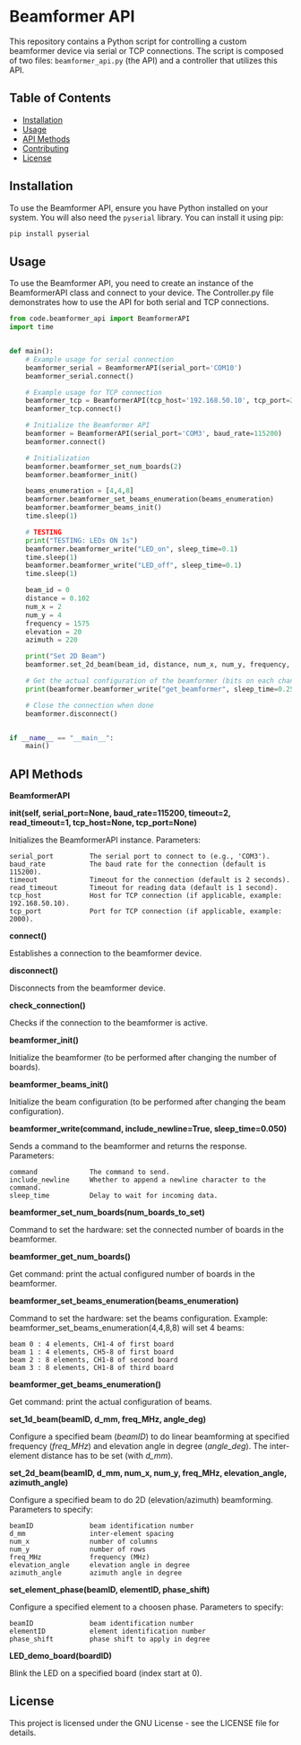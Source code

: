 # Beamformer API

This repository contains a Python script for controlling a custom beamformer device via serial or TCP connections. The script is composed of two files: `beamformer_api.py` (the API) and a controller that utilizes this API.

## Table of Contents

- [Installation](#installation)
- [Usage](#usage)
- [API Methods](#api-methods)
- [Contributing](#contributing)
- [License](#license)

## Installation

To use the Beamformer API, ensure you have Python installed on your system. You will also need the `pyserial` library. You can install it using pip:

```bash
pip install pyserial
```

## Usage
To use the Beamformer API, you need to create an instance of the BeamformerAPI class and connect to your device. The Controller.py file demonstrates how to use the API for both serial and TCP connections.

```python
from code.beamformer_api import BeamformerAPI
import time


def main():
    # Example usage for serial connection
    beamformer_serial = BeamformerAPI(serial_port='COM10')
    beamformer_serial.connect()

    # Example usage for TCP connection
    beamformer_tcp = BeamformerAPI(tcp_host='192.168.50.10', tcp_port=2000)
    beamformer_tcp.connect()

    # Initialize the Beamformer API
    beamformer = BeamformerAPI(serial_port='COM3', baud_rate=115200)
    beamformer.connect()

    # Initialization
    beamformer.beamformer_set_num_boards(2)
    beamformer.beamformer_init()

    beams_enumeration = [4,4,8]
    beamformer.beamformer_set_beams_enumeration(beams_enumeration)
    beamformer.beamformer_beams_init()
    time.sleep(1)

    # TESTING
    print("TESTING: LEDs ON 1s")
    beamformer.beamformer_write("LED_on", sleep_time=0.1)
    time.sleep(1)
    beamformer.beamformer_write("LED_off", sleep_time=0.1)
    time.sleep(1)

    beam_id = 0
    distance = 0.102
    num_x = 2
    num_y = 4
    frequency = 1575
    elevation = 20
    azimuth = 220

    print("Set 2D Beam")
    beamformer.set_2d_beam(beam_id, distance, num_x, num_y, frequency, elevation, azimuth)

    # Get the actual configuration of the beamformer (bits on each channel)
    print(beamformer.beamformer_write("get_beamformer", sleep_time=0.25))

    # Close the connection when done
    beamformer.disconnect()


if __name__ == "__main__":
    main()
```

## API Methods

__BeamformerAPI__

____init__(self, serial_port=None, baud_rate=115200, timeout=2, read_timeout=1, tcp_host=None, tcp_port=None)__

Initializes the BeamformerAPI instance.
Parameters:

    serial_port         The serial port to connect to (e.g., 'COM3').
    baud_rate           The baud rate for the connection (default is 115200).
    timeout             Timeout for the connection (default is 2 seconds).
    read_timeout        Timeout for reading data (default is 1 second).
    tcp_host            Host for TCP connection (if applicable, example: 192.168.50.10).
    tcp_port            Port for TCP connection (if applicable, example: 2000).

__connect()__

Establishes a connection to the beamformer device.

__disconnect()__

Disconnects from the beamformer device.

__check_connection()__

Checks if the connection to the beamformer is active.

__beamformer_init()__

Initialize the beamformer (to be performed after changing the number of boards).

__beamformer_beams_init()__

Initialize the beam configuration (to be performed after changing the beam configuration).

__beamformer_write(command, include_newline=True, sleep_time=0.050)__

Sends a command to the beamformer and returns the response.
Parameters:

    command             The command to send.
    include_newline     Whether to append a newline character to the command.
    sleep_time          Delay to wait for incoming data.

__beamformer_set_num_boards(num_boards_to_set)__

Command to set the hardware: set the connected number of boards in the beamformer.

__beamformer_get_num_boards()__

Get command: print the actual configured number of boards in the beamformer.

__beamformer_set_beams_enumeration(beams_enumeration)__

Command to set the hardware: set the beams configuration. Example: beamformer_set_beams_enumeration(4,4,8,8) will set 4 beams: 
    
    beam 0 : 4 elements, CH1-4 of first board
    beam 1 : 4 elements, CH5-8 of first board
    beam 2 : 8 elements, CH1-8 of second board
    beam 3 : 8 elements, CH1-8 of third board

__beamformer_get_beams_enumeration()__

Get command: print the actual configuration of beams.

__set_1d_beam(beamID, d_mm, freq_MHz, angle_deg)__

Configure a specified beam (*beamID*) to do linear beamforming at specified frequency (*freq_MHz*) and elevation angle in degree (*angle_deg*). The inter-element distance has to be set (with *d_mm*).

__set_2d_beam(beamID, d_mm, num_x, num_y, freq_MHz, elevation_angle, azimuth_angle)__

Configure a specified beam to do 2D (elevation/azimuth) beamforming.
Parameters to specify:

    beamID              beam identification number
    d_mm                inter-element spacing
    num_x               number of columns
    num_y               number of rows
    freq_MHz            frequency (MHz)
    elevation_angle     elevation angle in degree
    azimuth_angle       azimuth angle in degree

__set_element_phase(beamID, elementID, phase_shift)__

Configure a specified element to a choosen phase.
Parameters to specify:

    beamID              beam identification number
    elementID           element identification number
    phase_shift         phase shift to apply in degree


__LED_demo_board(boardID)__

Blink the LED on a specified board (index start at 0).

## License
This project is licensed under the GNU License - see the LICENSE file for details.